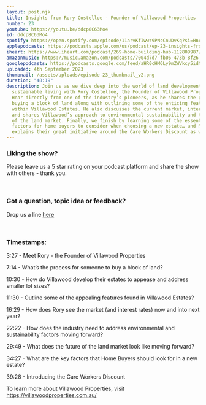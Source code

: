 ```yaml
---
layout: post.njk
title: Insights from Rory Costelloe - Founder of Villawood Properties
number: 23
youtube: https://youtu.be/ddcp8C63Mo4
id: ddcp8C63Mo4
spotify: https://open.spotify.com/episode/11arvKfIwwz9PNcCnUDvKq?si=HncR7m4hR36hR1IpLmmQbg
applepodcasts: https://podcasts.apple.com/us/podcast/ep-23-insights-from-rory-costelloe-founder-of/id1681936589?i=1000626630870
iheart: https://www.iheart.com/podcast/269-home-building-hub-112809987/
amazonmusic: https://music.amazon.com/podcasts/7004d7d7-fb06-473b-8f26-8ce9992cac11/episodes/7005d573-0025-4588-a0f5-f6b9a9a825ec/home-building-hub-ep-23-insights-from-rory-costelloe---founder-of-villawood-properties
googlepodcasts: https://podcasts.google.com/feed/aHR0cHM6Ly9mZWVkcy5idXp6c3Byb3V0LmNvbS8yMTM5MTU1LnJzcw==
uploaded: 4th September 2023
thumbnail: /assets/uploads/episode-23_thumbnail_v2.png
duration: "48:19"
description: Join us as we dive deep into the world of land development and
  sustainable living with Rory Costelloe, the Founder of Villawood Properties.
  Hear directly from one of the industry’s pioneers, as he shares the process of
  buying a block of land along with outlining some of the enticing features
  within Villawood Estates. He also discusses the current market, interest rates
  and shares Villawood’s approach to environmental sustainability and the future
  of the land market. Finally, we finish by learning some of the essential
  factors for home buyers to consider when choosing a new estate… and Rory also
  explains their great initiative around the Care Workers Discount as well.
---
```

### Liking the show?

Please leave us a 5 star rating on your podcast platform and share the show with others - thank you.

<br>

### Got a question, topic idea or feedback?

Drop us a line <a href="/contact" id="contact-us" target="_blank">here</a>

<br>

### Timestamps:

3:27 - Meet Rory - the Founder of Villawood Properties

7:14 - What’s the process for someone to buy a block of land? 

10:30 - How do Villawood develop their estates to appease and address smaller lot sizes? 

11:30 - Outline some of the appealing features found in Villawood Estates?

16:29 - How does Rory see the market (and interest rates) now and into next year?

22:22 - How does the industry need to address environmental and sustainability factors moving forward?

29:49 - What does the future of the land market look like moving forward?

34:27 - What are the key factors that Home Buyers should look for in a new estate?

39:28 - Introducing the Care Workers Discount

To learn more about Villawood Properties, visit https://villawoodproperties.com.au/